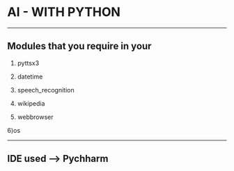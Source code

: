 # AI - WITH PYTHON
-----------------------------
Modules that you require in your
----------------------------

1) pyttsx3

2) datetime

3) speech_recognition

4) wikipedia 

5) webbrowser 

6)os

----------------------------
IDE used --> Pychharm
---------------------------
